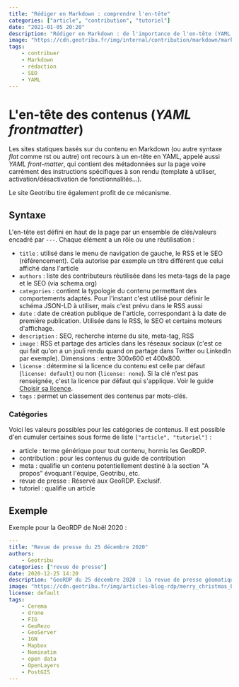 ```yaml
---
title: "Rédiger en Markdown : comprendre l'en-tête"
categories: ["article", "contribution", "tutoriel"]
date: "2021-01-05 20:20"
description: "Rédiger en Markdown : de l'importance de l'en-tête (YAML front-matter) pour définir les métadonnées, la navigation et le référencement."
image: "https://cdn.geotribu.fr/img/internal/contribution/markdown/markdown_yaml_frontmatter.png"
tags:
    - contribuer
    - Markdown
    - rédaction
    - SEO
    - YAML
---
```


# L'en-tête des contenus (*YAML frontmatter*)

Les sites statiques basés sur du contenu en Markdown (ou autre syntaxe *flat* comme rst ou autre) ont recours à un en-tête en YAML, appelé aussi *YAML front-matter*, qui contient des métadonnées sur la page voire carrément des instructions spécifiques à son rendu (template à utiliser, activation/désactivation de fonctionnalités...).

Le site Geotribu tire également profit de ce mécanisme.

## Syntaxe

L'en-tête est défini en haut de la page par un ensemble de clés/valeurs encadré par `---`. Chaque élément a un rôle ou une réutilisation :

- `title` : utilisé dans le menu de navigation de gauche, le RSS et le SEO (référencement). Cela autorise par exemple un titre différent que celui affiché dans l'article
- `authors` : liste des contributeurs réutilisée dans les meta-tags de la page et le SEO (via schema.org)
- `categories` : contient la typologie du contenu permettant des comportements adaptés. Pour l'instant c'est utilisé pour définir le schéma JSON-LD  à utiliser, mais c'est prévu dans le RSS aussi
- `date` : date de création publique de l'article, correspondant à la date de première publication. Utilisée dans le RSS, le SEO et certains moteurs d'affichage.
- `description` : SEO, recherche interne du site, meta-tag, RSS
- `image` : RSS et partage des articles dans les réseaux sociaux (c'est ce qui fait qu'on a un jouli rendu quand on partage dans Twitter ou LinkedIn par exemple). Dimensions : entre 300x600 et 400x800.
- `license` : détermine si la licence du contenu est celle par défaut (`license: default`) ou non (`license: none`). Si la clé n'est pas renseignée, c'est la licence par défaut qui s'applique. Voir le guide [Choisir sa licence](/contribuer/guides/licensing/).
- `tags` : permet un classement des contenus par mots-clés.

### Catégories

Voici les valeurs possibles pour les catégories de contenus. Il est possible d'en cumuler certaines sous forme de liste `["article", "tutoriel"]` :

- article : terme générique pour tout contenu, hormis les GeoRDP.
- contribution : pour les contenus du guide de contribution
- meta : qualifie un contenu potentiellement destiné à la section "A propos" évoquant l'équipe, Geotribu, etc.
- revue de presse : Réservé aux GeoRDP. Exclusif.
- tutoriel : qualifie un article

## Exemple

Exemple pour la GeoRDP de Noël 2020 :

```yaml
---
title: "Revue de presse du 25 décembre 2020"
authors:
    - Geotribu
categories: ["revue de presse"]
date: 2020-12-25 14:20
description: "GeoRDP du 25 décembre 2020 : la revue de presse géomatique de Geotribu pour souhaiter Joyeux Noël et bonnes fêtes !"
image: "https://cdn.geotribu.fr/img/articles-blog-rdp/merry_christmas_blender.png"
license: default
tags:
    - Cerema
    - drone
    - FIG
    - GeoRezo
    - GeoServer
    - IGN
    - Mapbox
    - Nominatim
    - open data
    - OpenLayers
    - PostGIS
---
```
